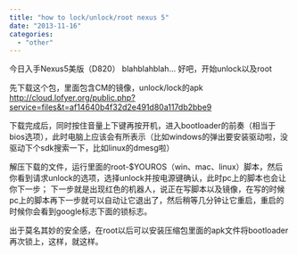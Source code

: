 ```yaml
---
title: "how to lock/unlock/root nexus 5"
date: "2013-11-16"
categories: 
  - "other"
---
```


今日入手Nexus5美版（D820） blahblahblah... 好吧，开始unlock以及root

先下载这个包，里面包含CM的镜像，unlock/lock的apk http://cloud.lofyer.org/public.php?service=files&t=af14640b4f32d2e491d80a117db2bbe9

下载完成后，同时按住音量上下键再按开机，进入bootloader的前奏（相当于bios选项），此时电脑上应该会有所表示（比如windows的弹出要安装驱动啦，没驱动下个sdk搜索一下，比如linux的dmesg啦）

解压下载的文件，运行里面的root-$YOUROS（win、mac、linux）脚本，然后你看到请求unlock的选项，选择unlock并按电源键确认，此时pc上的脚本也会让你下一步； 下一步就是出现红色的机器人，说正在写脚本以及镜像，在写的时候pc上的脚本再下一步就可以自动让它退出了，然后稍等几分钟让它重启，重启的时候你会看到google标志下面的锁标志。

出于莫名其妙的安全感，在root以后可以安装压缩包里面的apk文件将bootloader再次锁上，这样，就这样。
